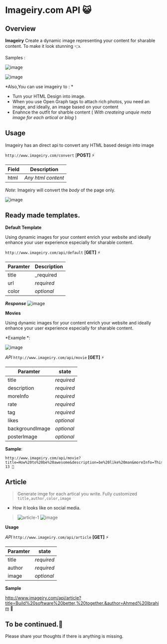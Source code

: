 # Imageiry.com API 😺

## Overview

**Imageiry** Create a dynamic image representing your content for sharable content. To make it look stunning    👈.

Samples : 

![image](https://i.ibb.co/kcNvYPQ/image.png)

![image](https://i.ibb.co/MSfCPjV/image.png)


*Also,You can use imageiry to : *

 - Turn your HTML Design into image.
 - When you use Open Graph tags to attach rich photos, you need an image, and ideally, an image based on your content
 - Enahnce the outfit for sharble content ( *With createing unquie meta image for each artical or blog* )


## Usage

Imageiry has an direct api to convert any HTML based design into image 

`http://www.imageiry.com/convert`  [**POST]** ⚡

Field | Description
------|------------
html | _Any html content_
_Note_: Imageiry will convert the _body_ of the page only.

![image](https://i.ibb.co/RDV768h/image.png)


## Ready made templates.

**Default Template**

Using dynamic images for your content enrich your website and ideally enhance your user experience especially for sharable content.

`http://www.imageiry.com/api/default`  [**GET]** ⚡

Paramter | Description
------|------------
title | _required
url | _required_
color | _optional_

**_Response_**
![image](https://www.imageiry.com/api/default?title=Hi!Github&url=www.Imageiry.com)


**Movies**

Using dynamic images for your content enrich your website and ideally enhance your user experience especially for sharable content.

*Example  *:

![image](https://i.ibb.co/kcNvYPQ/image.png)



_API_ `http://www.imageiry.com/api/movie` **[GET]** ⚡

Paramter | state 
------|------------
title | _required_
description | _required_
moreInfo | _required_
rate | _required_
tag | _required_
likes | _optional_
backgroundImage | _optional_
posterImage| _optional_

 

**Sample**: 

    http://www.imageiry.com/api/movie?title=How%20to%20be%20awesome&description=be%20like%20man&moreInfo=This%20is%20more%20info%20about%20the%20link&rate=3&tag=PG-13 🚦


## Article

>  Generate imge for each artical you write. Fully customized `title,author,color,image`

 - How it looks like on social media.

>![article-1](https://i.ibb.co/tmvqLGv/article-1.jpg)
![image](https://i.ibb.co/MSfCPjV/image.png)

**Usage**

_API_ `http://www.imageiry.com/api/article` **[GET]** ⚡

Paramter | state 
------|------------
title | _required_
author | _required_
image | _optional_

**Sample**

http://www.imageiry.com/api/article?title=Build%20software%20better,%20together.&author=Ahmed%20Ibrahim 🚦

## To be continued.💫
Please share your thoughts if there is anything is missing.
 
